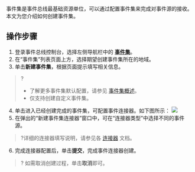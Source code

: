事件集是事件总线最基础资源单位，可以通过配置事件集来完成对事件源的接收。本文为您介绍如何创建事件集。

## 操作步骤

1. 登录事件总线控制台，选择左侧导航栏中的 **[事件集](https://console.cloud.tencent.com/eb)**。
2. 在“事件集”列表页面上方，选择期望创建事件集所在的地域。
3. 单击**新建事件集**，根据页面提示填写相关信息。
>?
>- 了解更多事件集默认配置，请参见 [事件集概述](https://cloud.tencent.com/document/product/1359/56079)。
>- 仅支持创建自定义事件集。
>
4. 单击进入已经创建完成的事件集，可配置事件连接器。如下图所示：
![](https://main.qcloudimg.com/raw/becfdcc055c2eb05638e662454f9d2cb.jpg)
5. 在弹出的“新建事件集连接器”窗口中，可在“连接器类型”中选择不同的事件源。
> ?详细的连接器填写说明，请参见各 [连接器](https://cloud.tencent.com/document/product/1359/56087) 文档。
6. 完成连接器配置后，单击**提交**，完成事件连接器创建。
> ? 如需取消创建过程，单击**取消**即可。
